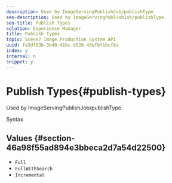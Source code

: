 ```yaml
---
description: Used by ImageServingPublishJob/publishType.
seo-description: Used by ImageServingPublishJob/publishType.
seo-title: Publish Types
solution: Experience Manager
title: Publish Types
topic: Scene7 Image Production System API
uuid: fe3df83b-3b40-41bc-b526-43efbf1bcf8a
index: y
internal: n
snippet: y
---
```


# Publish Types{#publish-types}

Used by ImageServingPublishJob/publishType.

 Syntax 

## Values {#section-46a98f55ad894e3bbeca2d7a54d22500}

* `Full` 
* `FullWithSearch` 
* `Incremental`

